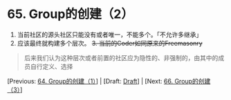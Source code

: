 # 65. Group的创建（2）

1. 当前社区的源头社区只能没有或者唯一，不能多个。「不允许多继承」
2. 应该最终就构建多个层次。
~~3. 当前的Coder如同原来的Freemasonry~~

> 后来我们认为这种层次或者前置的社区应为隐性的、非强制的，由其中的成员自行定义、选择

[Previous: [64. Group的创建（1）](64.md)] | [Draft: [Draft](../Draft.md)] | [Next: [66. Group的创建（3）](66.md)]
